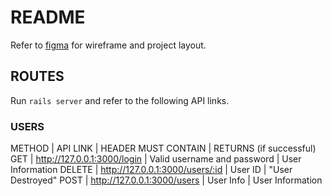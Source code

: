 # README
Refer to [figma](https://www.figma.com/file/UJoPd2S76LspVaKZzIb5zU/Bacon-With-Friends?node-id=0%3A1) for wireframe and project layout.

## ROUTES
Run `rails server` and refer to the following API links.

### USERS
METHOD  |        API LINK                   |   HEADER MUST CONTAIN         |   RETURNS (if successful)
GET     |   http://127.0.0.1:3000/login     |   Valid username and password |   User Information
DELETE  |   http://127.0.0.1:3000/users/:id |   User ID                     |   "User Destroyed"
POST    |   http://127.0.0.1:3000/users     |   User Info                   |   User Information